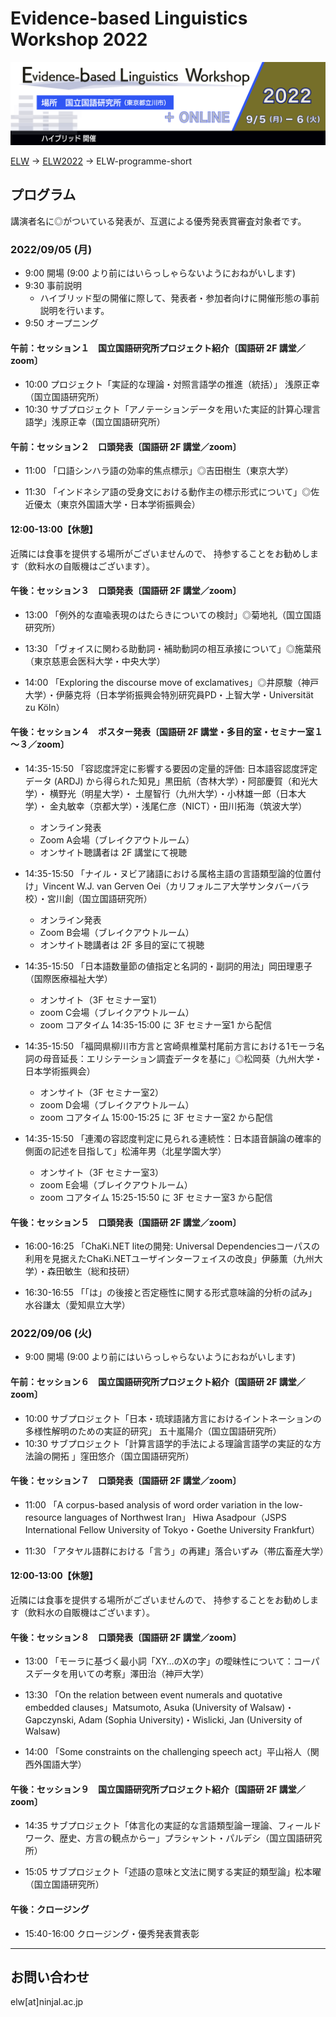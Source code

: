 # Evidence-based Linguistics Workshop 2022
![ELW_LOGO.png](ELW_LOGO.png)

[ELW](../index.md) → [ELW2022](index.md) → ELW-programme-short

## プログラム

講演者名に◎がついている発表が、互選による優秀発表賞審査対象者です。

### 2022/09/05 (月)

- 9:00 開場 (9:00 より前にはいらっしゃらないようにおねがいします)
- 9:30 事前説明
    - ハイブリッド型の開催に際して、発表者・参加者向けに開催形態の事前説明を行います。
- 9:50 オープニング
    
#### 午前：セッション１　国立国語研究所プロジェクト紹介〔国語研 2F 講堂／zoom〕
- 10:00 プロジェクト「実証的な理論・対照言語学の推進（統括）」 浅原正幸（国立国語研究所）
- 10:30 サブプロジェクト「アノテーションデータを用いた実証的計算心理言語学」浅原正幸（国立国語研究所）

#### 午前：セッション２　口頭発表〔国語研 2F 講堂／zoom〕

- 11:00 「口語シンハラ語の効率的焦点標示」◎吉田樹生（東京大学）

- 11:30 「インドネシア語の受身文における動作主の標示形式について」◎佐近優太（東京外国語大学・日本学術振興会）

#### 12:00-13:00【休憩】

近隣には食事を提供する場所がございませんので、
持参することをお勧めします（飲料水の自販機はございます）。

#### 午後：セッション３　口頭発表〔国語研 2F 講堂／zoom〕
- 13:00 「例外的な直喩表現のはたらきについての検討」◎菊地礼（国立国語研究所）

- 13:30 「ヴォイスに関わる助動詞・補助動詞の相互承接について」◎施葉飛（東京慈恵会医科大学・中央大学）

- 14:00 「Exploring the discourse move of exclamatives」◎井原駿（神戸大学）・伊藤克将（日本学術振興会特別研究員PD・上智大学・Universität zu Köln）

#### 午後：セッション４　ポスター発表〔国語研 2F 講堂・多目的室・セミナー室１～３／zoom〕

- 14:35-15:50 「容認度評定に影響する要因の定量的評価: 日本語容認度評定データ (ARDJ) から得られた知見」黒田航（杏林大学）・阿部慶賀（和光大学）・ 横野光（明星大学）・ 土屋智行（九州大学）・小林雄一郎（日本大学）・ 金丸敏幸（京都大学）・浅尾仁彦（NICT）・田川拓海（筑波大学）
    - オンライン発表
    - Zoom A会場（ブレイクアウトルーム）
    - オンサイト聴講者は 2F 講堂にて視聴

- 14:35-15:50 「ナイル・ヌビア諸語における属格主語の言語類型論的位置付け」Vincent W.J. van Gerven Oei（カリフォルニア大学サンタバーバラ校）・宮川創（国立国語研究所）
    - オンライン発表
    - Zoom B会場（ブレイクアウトルーム）
    - オンサイト聴講者は 2F 多目的室にて視聴

- 14:35-15:50 「日本語数量節の値指定と名詞的・副詞的用法」岡田理恵子（国際医療福祉大学）
    - オンサイト（3F セミナー室1）
    - zoom C会場（ブレイクアウトルーム）
    - zoom コアタイム 14:35-15:00 に 3F セミナー室1 から配信

- 14:35-15:50 「福岡県柳川市方言と宮崎県椎葉村尾前方言における1モーラ名詞の母音延長：エリシテーション調査データを基に」◎松岡葵（九州大学・日本学術振興会）
    - オンサイト（3F セミナー室2）
    - zoom D会場（ブレイクアウトルーム）
    - zoom コアタイム 15:00-15:25 に 3F セミナー室2 から配信

- 14:35-15:50 「連濁の容認度判定に見られる連続性：日本語音韻論の確率的側面の記述を目指して」松浦年男（北星学園大学）
    - オンサイト（3F セミナー室3）
    - zoom E会場（ブレイクアウトルーム）
    - zoom コアタイム 15:25-15:50 に 3F セミナー室3 から配信

#### 午後：セッション５　口頭発表〔国語研 2F 講堂／zoom〕

- 16:00-16:25 「ChaKi.NET liteの開発: Universal Dependenciesコーパスの利用を見据えたChaKi.NETユーザインターフェイスの改良」伊藤薫（九州大学）・森田敏生（総和技研）

- 16:30-16:55 「「は」の後接と否定極性に関する形式意味論的分析の試み」水谷謙太（愛知県立大学）

### 2022/09/06 (火)

- 9:00 開場 (9:00 より前にはいらっしゃらないようにおねがいします)

#### 午前：セッション６　国立国語研究所プロジェクト紹介〔国語研 2F 講堂／zoom〕

- 10:00 サブプロジェクト「日本・琉球語諸方言におけるイントネーションの多様性解明のための実証的研究」 五十嵐陽介（国立国語研究所）
- 10:30 サブプロジェクト「計算言語学的手法による理論言語学の実証的な方法論の開拓
」窪田悠介（国立国語研究所）

#### 午後：セッション７　口頭発表〔国語研 2F 講堂／zoom〕
- 11:00 「A corpus-based analysis of word order variation in the low-resource languages of Northwest Iran」 Hiwa Asadpour（JSPS International Fellow University of Tokyo・Goethe University Frankfurt）

- 11:30 「アタヤル語群における「言う」の再建」落合いずみ（帯広畜産大学）

#### 12:00-13:00【休憩】

近隣には食事を提供する場所がございませんので、
持参することをお勧めします（飲料水の自販機はございます）。

#### 午後：セッション８　口頭発表〔国語研 2F 講堂／zoom〕
- 13:00 「モーラに基づく最小詞「XY…のXの字」の曖昧性について：コーパスデータを用いての考察」澤田治（神戸大学）

- 13:30 「On the relation between event numerals and quotative embedded clauses」Matsumoto, Asuka (University of Walsaw)・Gapczynski, Adam (Sophia University)・Wislicki, Jan (University of Walsaw)

- 14:00 「Some constraints on the challenging speech act」平山裕人（関西外国語大学）

#### 午後：セッション９　国立国語研究所プロジェクト紹介〔国語研 2F 講堂／zoom〕

- 14:35 サブプロジェクト「体言化の実証的な言語類型論ー理論、フィールドワーク、歴史、方言の観点からー」プラシャント・パルデシ（国立国語研究所）

- 15:05 サブプロジェクト「述語の意味と文法に関する実証的類型論」松本曜（国立国語研究所）

#### 午後：クロージング

- 15:40-16:00 クロージング・優秀発表賞表彰

---

## お問い合わせ

elw[at]ninjal.ac.jp
